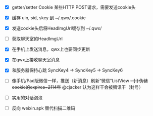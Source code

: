 - [x] getter/setter Cookie 某些HTTP POST请求，需要发送cookie头
- [x] 缓存 uin, sid, skey 到 ~/.qwx/.cookie 
- [x] 发送cookie头后将HeadImgUrl缓存到 ~/.qwx/ 
- [ ] 获取聊天室的HeadImgUrl
- [x] 在手机上发送消息，qwx上也要同步更新
- [x] 在qwx上接收聊天室消息
- [x] 和服务器保持心跳 SyncKey4 -> SyncKey5 -> SyncKey6
- [ ] 像手机/Pad版微信一样，推送（新消息）刷新“微信”ListView
~~- [ ] 伪装cookie的expires=2114年~~ @cjacker 认为这样干会被腾讯干（封号）
- [ ] 实用的对话泡泡
- [ ] 反向 weixin.apk 替代扫描二维码

